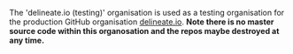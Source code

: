 The 'delineate.io (testing)' organisation is used as a testing organisation for the production GitHub organisation [delineate.io](https://github.com/delineateio).  **Note there is no master source code within this organosation and the repos maybe destroyed at any time.**
